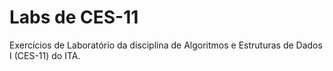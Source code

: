 # Labs de CES-11
Exercícios de Laboratório da disciplina de Algoritmos e Estruturas de Dados I (CES-11) do ITA.
